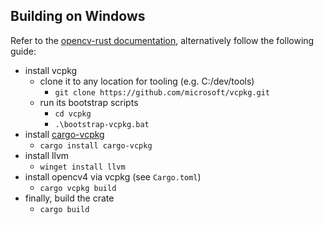## Building on Windows
Refer to the [opencv-rust documentation](https://github.com/twistedfall/opencv-rust/blob/master/INSTALL.md), alternatively follow the following guide:

- install vcpkg
    - clone it to any location for tooling (e.g. C:/dev/tools)
        - `git clone https://github.com/microsoft/vcpkg.git`
    - run its bootstrap scripts
        - `cd vcpkg`
        - `.\bootstrap-vcpkg.bat`
- install [cargo-vcpkg](https://github.com/mcgoo/cargo-vcpkg)
    - `cargo install cargo-vcpkg`
- install llvm
    - `winget install llvm`
- install opencv4 via vcpkg (see `Cargo.toml`)
    - `cargo vcpkg build`
- finally, build the crate
    - `cargo build`
